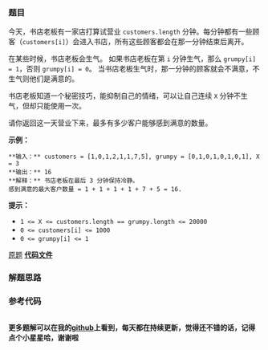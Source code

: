 ### 题目
今天，书店老板有一家店打算试营业 `customers.length`
分钟。每分钟都有一些顾客（`customers[i]`）会进入书店，所有这些顾客都会在那一分钟结束后离开。

在某些时候，书店老板会生气。 如果书店老板在第 `i` 分钟生气，那么 `grumpy[i] = 1`，否则 `grumpy[i] = 0`。
当书店老板生气时，那一分钟的顾客就会不满意，不生气则他们是满意的。

书店老板知道一个秘密技巧，能抑制自己的情绪，可以让自己连续 `X` 分钟不生气，但却只能使用一次。

请你返回这一天营业下来，最多有多少客户能够感到满意的数量。  


**示例：**

    
    
    **输入：** customers = [1,0,1,2,1,1,7,5], grumpy = [0,1,0,1,0,1,0,1], X = 3
    **输出：** 16
    **解释：** 书店老板在最后 3 分钟保持冷静。
    感到满意的最大客户数量 = 1 + 1 + 1 + 1 + 7 + 5 = 16.
    



**提示：**

  * `1 <= X <= customers.length == grumpy.length <= 20000`
  * `0 <= customers[i] <= 1000`
  * `0 <= grumpy[i] <= 1`

[原题](https://leetcode-cn.com/problems/grumpy-bookstore-owner/)    **[代码文件]()**


### 解题思路




### 参考代码

```go


```




**更多题解可以在我的[github](https://github.com/LZH139/leetcode_Go)上看到，每天都在持续更新，觉得还不错的话，记得点个小星星哈，谢谢啦**
